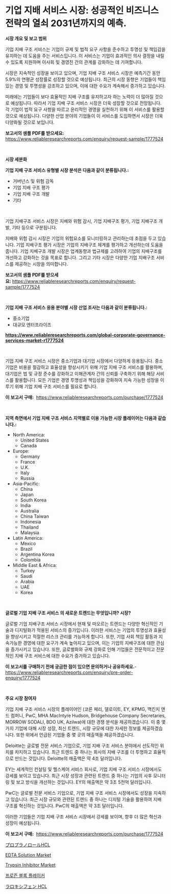 <p><h1>기업 지배 서비스 시장: 성공적인 비즈니스 전략의 열쇠 2031년까지의 예측.</h1></p><p><strong>시장 개요 및 보고 범위</strong></p>
<p><p>기업 지배 구조 서비스는 기업이 규제 및 법적 요구 사항을 준수하고 투명성 및 책임감을 유지하는 데 도움을 주는 서비스입니다. 이 서비스는 기업이 효과적인 의사 결정을 내릴 수 있도록 지원하며 이사회 및 경영진 간의 관계를 강화하는 데 기여합니다. </p><p>시장은 지속적인 성장을 보이고 있으며, 기업 지배 구조 서비스 시장은 예측기간 동안 5.9%의 연평균 성장률로 성장할 것으로 예상됩니다. 최근의 시장 동향은 기업들이 책임 있는 경영 및 투명성을 강조하고 있으며, 이에 대한 수요가 계속해서 증가하고 있습니다. </p><p>미래에는 기업들이 보다 효율적인 지배 구조를 유지하고자 하는 노력이 더 많아질 것으로 예상됩니다. 따라서 기업 지배 구조 서비스 시장은 더욱 성장할 것으로 전망됩니다. 각 기업이 법적 요구 사항을 따르고 윤리적인 경영을 실천하기 위해 이 서비스를 활용할 것으로 예상됩니다. 다양한 산업 분야의 기업들이 이 서비스를 도입하면서 시장은 더욱 다양화될 것으로 보입니다.</p></p>
<p><strong>보고서의 샘플 PDF를 받으세요:</strong> <a href="https://www.reliableresearchreports.com/enquiry/request-sample/1777524">https://www.reliableresearchreports.com/enquiry/request-sample/1777524</a></p>
<p>&nbsp;</p>
<p><strong>시장 세분화</strong></p>
<p><strong>기업 지배 구조 서비스 유형별 시장 분석은 다음과 같이 분류됩니다.:</strong></p>
<p><ul><li>거버넌스 및 위험 감독</li><li>기업 지배 구조 평가</li><li>기업 지배 구조 개발</li><li>기타</li></ul></p>
<p>&nbsp;</p>
<p><p>기업 지배구조 서비스 시장은 지배와 위험 감시, 기업 지배구조 평가, 기업 지배구조 개발, 기타 등으로 구분됩니다. </p><p>지배와 위험 감시 시장은 기업의 위험요소를 모니터링하고 관리하는데 초점을 두고 있습니다. 기업 지배구조 평가 시장은 기업의 지배구조 체계를 평가하고 개선하는데 도움을 줍니다. 기업 지배구조 개발 시장은 업계동향과 법규제를 고려하여 기업의 지배구조를 개선하고 강화하는 것을 목표로 합니다. 그리고 기타 시장은 다양한 기업 지배구조 서비스를 제공하는 시장을 의미합니다.</p></p>
<p><strong>보고서의 샘플 PDF를 받으세요:</strong>&nbsp;<a href="https://www.reliableresearchreports.com/enquiry/request-sample/1777524">https://www.reliableresearchreports.com/enquiry/request-sample/1777524</a></p>
<p>&nbsp;</p>
<p><strong> 기업 지배 구조 서비스 응용 분야별 시장 산업 조사는 다음과 같이 분류됩니다.:</strong></p>
<p><ul><li>중소기업</li><li>대규모 엔터프라이즈</li></ul></p>
<p><strong><a href="https://www.reliableresearchreports.com/global-corporate-governance-services-market-r1777524">https://www.reliableresearchreports.com/global-corporate-governance-services-market-r1777524</a></strong></p>
<p>&nbsp;</p>
<p><p>기업 지배 구조 서비스 시장은 중소기업과 대기업 시장에서 다양하게 응용됩니다. 중소기업은 비용을 절감하고 효율성을 향상시키기 위해 기업 지배 구조 서비스를 활용하며, 대기업은 법 및 규정 준수를 강화하고 이해관계자 간의 신뢰를 구축하기 위해 해당 서비스를 활용합니다. 모든 기업은 경영 투명성과 책임성을 강화하여 지속 가능한 성장을 이루기 위해 기업 지배 구조 서비스를 필요로 합니다.</p></p>
<p><strong>이 보고서 구매:</strong>&nbsp; <a href="https://www.reliableresearchreports.com/purchase/1777524">https://www.reliableresearchreports.com/purchase/1777524</a></p>
<p>&nbsp;</p>
<p><strong>지역 측면에서 기업 지배 구조 서비스 지역별로 이용 가능한 시장 플레이어는 다음과 같습니다.:</strong></p>
<p><ul>
    <li>
        North America:
        <ul>
            <li>United States</li>
            <li>Canada</li>
        </ul>
    </li>
    <li>
        Europe:
        <ul>
            <li>Germany</li>
            <li>France</li>
            <li>U.K.</li>
            <li>Italy</li>
            <li>Russia</li>
        </ul>
    </li>
    <li>
        Asia-Pacific:
        <ul>
            <li>China</li>
            <li>Japan</li>
            <li>South Korea</li>
            <li>India</li>
            <li>Australia</li>
            <li>China Taiwan</li>
            <li>Indonesia</li>
            <li>Thailand</li>
            <li>Malaysia</li>
        </ul>
    </li>
    <li>
        Latin America:
        <ul>
            <li>Mexico</li>
            <li>Brazil</li>
            <li>Argentina Korea</li>
            <li>Colombia</li>
        </ul>
    </li>
    <li>
        Middle East & Africa:
        <ul>
            <li>Turkey</li>
            <li>Saudi</li>
            <li>Arabia</li>
            <li>UAE</li>
            <li>Korea</li>
        </ul>
    </li>
    </ul></p>
<p>&nbsp;</p>
<p><strong>글로벌 기업 지배 구조 서비스 의 새로운 트렌드는 무엇입니까? 시장?</strong></p>
<p><p>글로벌 기업 지배구조 서비스 시장에서 현재 및 떠오르는 트렌드는 다양한 혁신적인 기술과 디지털화가 적용된 서비스의 증가입니다. 이러한 서비스는 기업의 투명성과 효율성을 향상시키고 적절한 리스크 관리를 가능하게 합니다. 또한, 기업 사회 책임 활동과 지속가능한 경영에 대한 요구가 계속 높아지고 있으며, 이는 기업의 지배구조에 대한 관심을 증가시키고 있습니다. 또한, 글로벌화와 규제 강화로 인해 기업들은 전문적이고 전문적인 지배 구조 서비스에 대한 수요가 증가하고 있습니다.</p></p>
<p><strong>이 보고서를 구매하기 전에 궁금한 점이 있으면 문의하거나 공유하세요.</strong>- <a href="https://www.reliableresearchreports.com/enquiry/pre-order-enquiry/1777524">https://www.reliableresearchreports.com/enquiry/pre-order-enquiry/1777524</a></p>
<p>&nbsp;</p>
<p><strong>주요 시장 참여자</strong></p>
<p><p>기업 지배 구조 서비스 시장의 플레이어인 (코른 페리, 델로이트, EY, KPMG, 맥킨지 앤드 컴퍼니, PwC, MHA MacIntyre Hudson, Bridgehouse Company Secretaries, MORROW SODALI, BDO UK, Azilwa)에 대한 경쟁 분석을 제공하겠습니다. 이 중 몇 가지 기업에 대해 시장 성장, 최신 트렌드, 시장 규모에 대한 자세한 정보를 제공하겠습니다. 또한 위에서 언급된 기업들 중 몇 곳의 매출액을 제공하겠습니다.</p><p>Deloitte는 글로벌 전문 서비스 기업으로, 기업 지배 구조 서비스 분야에서 선도적인 위치를 차지하고 있습니다. 최근 트렌드 중 하나는 회사의 지배 구조를 더 투명하고 효율적으로 만드는 것입니다. Deloitte의 매출액은 약 4조 달러입니다.</p><p>EY는 세계적인 컨설팅 및 헬스케어 서비스 회사로, 기업 지배 구조 서비스 시장에서도 강세를 보이고 있습니다. 최근 시장 성장과 관련된 트렌드 중 하나는 기업의 사후 모니터링 및 보고 방식을 개선하는 것입니다. EY의 매출액은 약 3조 5천억 달러입니다.</p><p>PwC는 글로벌 전문 서비스 기업으로, 기업 지배 구조 서비스 시장에서도 성장을 지속하고 있습니다. 최근 시장 규모와 관련된 트렌드 중 하나는 디지털 기술을 활용하여 지배 구조를 혁신하는 것입니다. PwC의 매출액은 약 3조 달러입니다.</p><p>이러한 기업들은 기업 지배 구조 서비스 시장에서 강세를 보이며, 향후 더 많은 혁신과 성장이 예상됩니다.</p></p>
<p><strong>이 보고서 구매:</strong>&nbsp;&nbsp;<a href="https://www.reliableresearchreports.com/purchase/1777524">https://www.reliableresearchreports.com/purchase/1777524</a></p>
<p><p><a href="https://github.com/cnnriuez22368/Market-Research-Report-List-1/blob/main/430690428606.md">プロプラノロールHCL</a></p><p><a href="https://issuu.com/reportprime-2/docs/edta-solution-market-size-2030.pptx">EDTA Solution Market</a></p><p><a href="https://issuu.com/reportprime-2/docs/trypsin-inhibitor-market-size-2030.pptx">Trypsin Inhibitor Market</a></p><p><a href="https://github.com/vs10l4sfg5c/Market-Research-Report-List-1/blob/main/992408326150.md">프로즌 블록 플레이커</a></p><p><a href="https://github.com/LeanneBruen2023/Market-Research-Report-List-1/blob/main/762663528607.md">ラロキシフェン HCL</a></p></p>